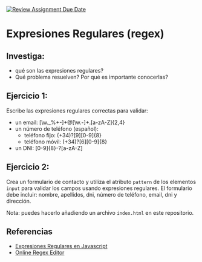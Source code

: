 [![Review Assignment Due Date](https://classroom.github.com/assets/deadline-readme-button-24ddc0f5d75046c5622901739e7c5dd533143b0c8e959d652212380cedb1ea36.svg)](https://classroom.github.com/a/aRQGnba4)

# Expresiones Regulares (regex)

## Investiga:

- qué son las expresiones regulares?
- Qué problema resuelven? Por qué es importante conocerlas?

## Ejercicio 1:

Escribe las expresiones regulares correctas para validar:

- un email: [\w._%+-]+@[\w.-]+\.[a-zA-Z]{2,4}
- un número de teléfono (español):
  - teléfono fijo: (\+34)?[9][0-9]{8}
  - teléfono móvil: (\+34)?[6][0-9]{8}
- un DNI: [0-9]{8}-?[a-zA-Z]

## Ejercicio 2:

Crea un formulario de contacto y utiliza el atributo `pattern` de los elementos `input` para validar los campos usando expresiones regulares. El formulario debe incluir: nombre, apellidos, dni, número de teléfono, email, dni y dirección.

Nota: puedes hacerlo añadiendo un archivo `index.html` en este repositorio.

## Referencias

- [Expresiones Regulares en Javascript](https://developer.mozilla.org/en-US/docs/Web/JavaScript/Guide/Regular_expressions)
- [Online Regex Editor](https://regex101.com/)
